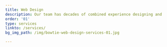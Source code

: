 ```yaml
---
title: Web Design
description: Our team has decades of combined experience designing and building websites + web apps.
order: '01'
type: services
linkto: /services/
bg_img_path: /img/bowtie-web-design-services-01.jpg

---
```

